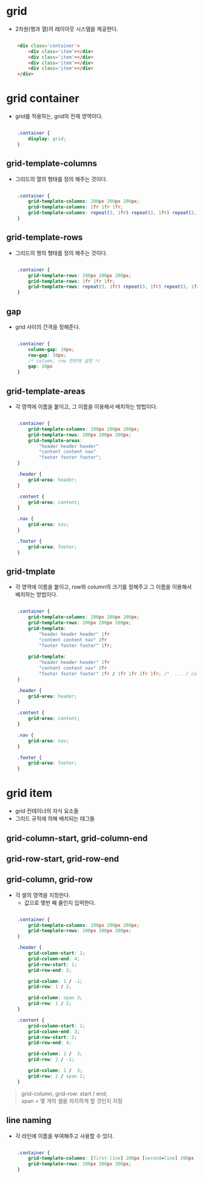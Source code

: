 # grid
- 2차원(행과 열)의 레이아웃 시스템을 제공한다. 

```html 

    <div class='container'>
        <div class='item'></div>
        <div class='item'></div>
        <div class='item'></div>
        <div class='item'></div>
    </div>

```

# grid container
- grid를 적용하는, grid의 전체 영역이다.
```css

    .container {
        display: grid;
    }

```

## grid-template-columns
- 그리드의 열의 형태를 정의 해주는 것이다.
```css

    .container {
        grid-template-columns: 200px 200px 200px;
        grid-template-columns: 1fr 1fr 1fr;
        grid-template-columns: repeat(3, 1fr) repeat(3, 1fr) repeat(3, 1fr);
    }

```

## grid-template-rows
- 그리드의 행의 형태를 정의 해주는 것이다.
```css

    .container {
        grid-template-rows: 200px 200px 200px;
        grid-template-rows: 1fr 1fr 1fr;
        grid-template-rows: repeat(3, 1fr) repeat(3, 1fr) repeat(3, 1fr);
    }

```


## gap
- grid 사이의 간격을 정해준다.
```css

    .container {
        column-gap: 10px;
        row-gap: 10px;
        /* column, row 한번에 설정 */
        gap: 10px
    }

```

## grid-template-areas
- 각 영역에 이름을 붙이고, 그 이름을 이용해서 배치하는 방법이다.
```css

    .container {
        grid-template-columns: 200px 200px 200px;
        grid-template-rows: 200px 200px 200px;
        grid-template-areas: 
            "header header header"
            "content content nav"
            "footer footer footer";
    }

    .header {
        grid-area: header;
    }

    .content {
        grid-area: content;
    }

    .nav {
        grid-area: nav;
    }

    .footer {
        grid-area: footer;
    }

```

## grid-tmplate
- 각 영역에 이름을 붙이고, row와 column의 크기를 정해주고 그 이름을 이용해서 배치하는 방법이다.
```css

    .container {
        grid-template-columns: 200px 200px 200px;
        grid-template-rows: 200px 200px 200px;
        grid-template: 
            "header header header" 1fr
            "content content nav" 2fr
            "footer footer footer" 1fr;
        
        grid-template: 
            "header header header" 1fr
            "content content nav" 2fr
            "footer footer footer" 1fr / 1fr 1fr 1fr 1fr; /*  ... / column의 크기 */
    }

    .header {
        grid-area: header;
    }

    .content {
        grid-area: content;
    }

    .nav {
        grid-area: nav;
    }

    .footer {
        grid-area: footer;
    }

```

# grid item
- grid 컨테이너의 자식 요소들
- 그리드 규칙에 의해 배치되는 태그들

## grid-column-start, grid-column-end
## grid-row-start, grid-row-end
## grid-column, grid-row
- 각 셀의 영역을 지정한다.
  - 값으로 몇번 째 줄인지 입력한다.
```css

    .container {
        grid-template-columns: 200px 200px 200px;
        grid-template-rows: 200px 200px 200px;
    }

    .header {
        grid-column-start: 1;
        grid-column-end: 4;
        grid-row-start: 1;
        grid-row-end: 2;

        grid-column: 1 / -1;
        grid-row: 1 / 2;

        grid-column: span 3;
        grid-row: 1 / 2;
    }

    .content {
        grid-column-start: 1;
        grid-column-end: 3;
        grid-row-start: 2;
        grid-row-end: 4;

        grid-column: 1 /  3;
        grid-row: 2 / -1;

        grid-column: 1 /  3;
        grid-row: 2 / span 2;
    }

```

> grid-column, grid-row: start / end;</br>
> span = 몇 개의 셀을 차지하게 할 것인지 지정

## line naming
- 각 라인에 이름을 부여해주고 사용할 수 있다. 
```css

    .container {
        grid-template-columns: [first-line] 200px [second=line] 200px [third-line]  200px [fourth-line];
        grid-template-rows: 200px 200px 200px;
    }

```
